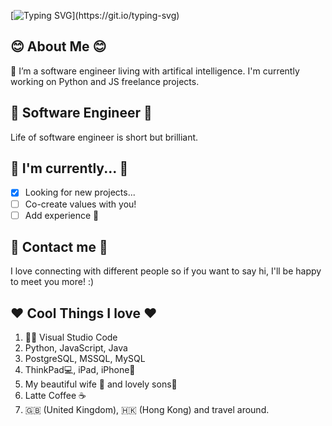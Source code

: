 [![Typing SVG](https://readme-typing-svg.demolab.com?font=Fira+Code&pause=1000&color=6AF710&background=000000&center=true&multiline=true&random=false&width=435&height=80&lines=Hi+there+%F0%9F%91%8B;+I'm+John%2C+a+software+engineer!)](https://git.io/typing-svg)

## 😊 About Me 😊 ##
🔭 I’m a software engineer living with artifical intelligence. I'm currently working on Python and JS freelance projects.

## 👷 Software Engineer 👷 ##
Life of software engineer is short but brilliant.

## 👀 I'm currently... 👀 ##
- [x] Looking for new projects...
- [ ] Co-create values with you!
- [ ] Add experience :tada:

## 💬 Contact me 💬 ##
I love connecting with different people so if you want to say hi, I'll be happy to meet you more! :)

## ❤️ Cool Things I love ❤️ ##
1. 👨‍💻 Visual Studio Code
2. Python, JavaScript, Java
3. PostgreSQL, MSSQL, MySQL
4. ThinkPad💻, iPad, iPhone📱
6. My beautiful wife 👧 and lovely sons👦
7. Latte Coffee ☕
8. 🇬🇧 (United Kingdom), 🇭🇰 (Hong Kong) and travel around.



<!--
**superjohn1987/superjohn1987** is a ✨ _special_ ✨ repository because its `README.md` (this file) appears on your GitHub profile.

Here are some ideas to get you started:

- 🔭 I’m currently working on ...
- 🌱 I’m currently learning ...
- 👯 I’m looking to collaborate on ...
- 🤔 I’m looking for help with ...
- 💬 Ask me about ...
- 📫 How to reach me: ...
- 😄 Pronouns: ...
- ⚡ Fun fact: ...
-->
